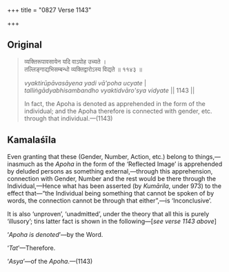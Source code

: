 +++
title = "0827 Verse 1143"

+++
## Original 
>
> व्यक्तिरूपावसायेन यदि वाऽपोह उच्यते ।  
> तल्लिङ्गाद्यभिसम्बन्धो व्यक्तिद्वारोऽस्य विद्यते ॥ ११४३ ॥ 
>
> *vyaktirūpāvasāyena yadi vā'poha ucyate* \|  
> *talliṅgādyabhisambandho vyaktidvāro'sya vidyate* \|\| 1143 \|\| 
>
> In fact, the Apoha is denoted as apprehended in the form of the individual; and the Apoha therefore is connected with gender, etc. through that individual.—(1143)



## Kamalaśīla

Even granting that these (Gender, Number, Action, etc.) belong to things,—inasmuch as the *Apoha* in the form of the ‘Reflected Image’ is apprehended by deluded persons as something external,—through this apprehension, connection with Gender, Number and the rest would be there through the Individual,—Hence what has been asserted (by *Kumārila*, under 973) to the effect that—“the Individual being something that cannot be spoken of by words, the connection cannot be through that either”,—is ‘Inconclusive’.

It is also ‘unproven’, ‘unadmitted’, under the theory that all this is purely ‘illusory’; tins latter fact is shown in the following—[*see verse 1143 above*]

‘*Apoha is denoted*’—by the Word.

‘*Tat*’—Therefore.

‘*Asya*’—of the *Apoha*.—(1143)


